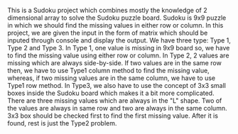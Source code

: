This is a Sudoku project which combines mostly the knowledge of 2 dimensional array to solve the Sudoku puzzle board. Sudoku is 9x9 puzzle in which we should find the missing values in either row or column.
In this project, we are given the input in the form of matrix which should be inputed through console and display the output. We have three type: Type 1, Type 2 and Type 3.
In Type 1, one value is missing in 9x9 board so, we have to find the missing value using either row or column.
In Type 2, 2 values are missing which are always side-by-side. If two values are in the same row then, we have to use Type1 column method to find the missing value, whereas, if two missing values are in the same column, we have to use Type1 row method.
In Type3, we also have to use the concept of 3x3 small boxes inside the Sudoku board which makes it a bit more complicated. There are three missing values which are always in the "L" shape. Two of the values are always in same row and two are always in the same column. 3x3 box should be checked first to find the first missing value. After it is found, rest is just the Type2 problem.

